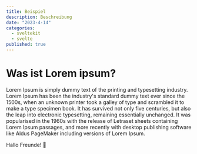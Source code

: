 ```yaml
---
title: Beispiel
description: Beschreibung
date: "2023-4-14"
categories:
  - sveltekit
  - svelte
published: true
---
```


# Was ist Lorem ipsum?

Lorem Ipsum is simply dummy text of the printing and typesetting industry. Lorem Ipsum has been the industry's standard dummy text ever since the 1500s, when an unknown printer took a galley of type and scrambled it to make a type specimen book. It has survived not only five centuries, but also the leap into electronic typesetting, remaining essentially unchanged. It was popularised in the 1960s with the release of Letraset sheets containing Lorem Ipsum passages, and more recently with desktop publishing software like Aldus PageMaker including versions of Lorem Ipsum.

Hallo Freunde! 👋
